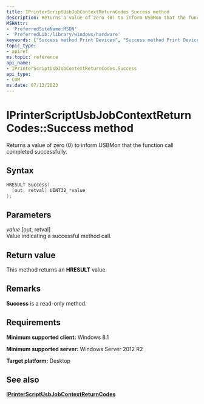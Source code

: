 ```yaml
---
title: IPrinterScriptUsbJobContextReturnCodes Success method
description: Returns a value of zero (0) to inform USBMon that the function call completed successfully.
MSHAttr:
- 'PreferredSiteName:MSDN'
- 'PreferredLib:/library/windows/hardware'
keywords: ["Success method Print Devices", "Success method Print Devices , IPrinterScriptUsbJobContextReturnCodes interface", "IPrinterScriptUsbJobContextReturnCodes interface Print Devices , Success method"]
topic_type:
- apiref
ms.topic: reference
api_name:
- IPrinterScriptUsbJobContextReturnCodes.Success
api_type:
- COM
ms.date: 07/13/2023
---
```


# IPrinterScriptUsbJobContextReturnCodes::Success method

Returns a value of zero (0) to inform USBMon that the function call completed successfully.

## Syntax

```cpp
HRESULT Success(
  [out, retval] UINT32 *value
);
```

## Parameters

*value* \[out, retval\]  
Value indicating a successful method call.

## Return value

This method returns an **HRESULT** value.

## Remarks

**Success** is a read-only method.

## Requirements

**Minimum supported client:** Windows 8.1

**Minimum supported server:** Windows Server 2012 R2

**Target platform:** Desktop

## See also

[**IPrinterScriptUsbJobContextReturnCodes**](iprinterscriptusbjobcontextreturncodes.md)
